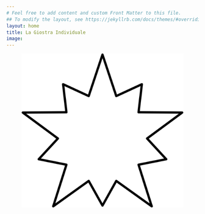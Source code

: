 ```yaml
---
# Feel free to add content and custom Front Matter to this file.
## To modify the layout, see https://jekyllrb.com/docs/themes/#overriding-theme-defaults
layout: home
title: La Giostra Individuale
image:
---
```





<figure><img class="star-home spin" src="/assets/img/strike.svg"></figure>